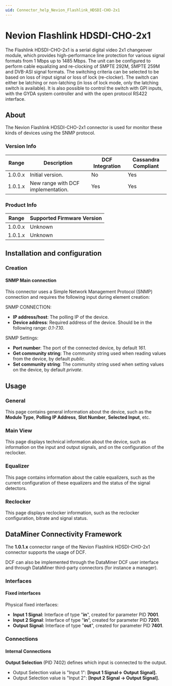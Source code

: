 ```yaml
---
uid: Connector_help_Nevion_Flashlink_HDSDI-CHO-2x1
---
```


# Nevion Flashlink HDSDI-CHO-2x1

The Flashlink HDSDI-CHO-2x1 is a serial digital video 2x1 changeover module, which provides high-performance line protection for various signal formats from 1 Mbps up to 1485 Mbps. The unit can be configured to perform cable equalizing and re-clocking of SMPTE 292M, SMPTE 259M and DVB-ASI signal formats. The switching criteria can be selected to be based on loss of input signal or loss of lock (re-clocker). The switch can either be latching or non-latching (in loss of lock mode, only the latching switch is available). It is also possible to control the switch with GPI inputs, with the GYDA system controller and with the open protocol RS422 interface.

## About

The Nevion Flashlink HDSDI-CHO-2x1 connector is used for monitor these kinds of devices using the SNMP protocol.

### Version Info

| Range     | Description                        | DCF Integration     | Cassandra Compliant     |
|------------------|------------------------------------|---------------------|-------------------------|
| 1.0.0.x          | Initial version.                   | No                  | Yes                     |
| 1.0.1.x          | New range with DCF implementation. | Yes                 | Yes                     |

### Product Info

| Range | Supported Firmware Version |
|------------------|-----------------------------|
| 1.0.0.x          | Unknown                     |
| 1.0.1.x          | Unknown                     |

## Installation and configuration

### Creation

#### SNMP Main connection

This connector uses a Simple Network Management Protocol (SNMP) connection and requires the following input during element creation:

SNMP CONNECTION:

- **IP address/host**: The polling IP of the device.
- **Device address**: Required address of the device. Should be in the following range: *0.1-7.10*.

SNMP Settings:

- **Port number**: The port of the connected device, by default *161*.
- **Get community string**: The community string used when reading values from the device, by default *public*.
- **Set community string**: The community string used when setting values on the device, by default *private*.

## Usage

### General

This page contains general information about the device, such as the **Module Type**, **Polling IP Address**, **Slot Number**, **Selected Input**, etc.

### Main View

This page displays technical information about the device, such as information on the input and output signals, and on the configuration of the reclocker.

### Equalizer

This page contains information about the cable equalizers, such as the current configuration of these equalizers and the status of the signal detectors.

### Reclocker

This page displays reclocker information, such as the reclocker configuration, bitrate and signal status.

## DataMiner Connectivity Framework

The **1.0.1.x** connector range of the Nevion Flashlink HDSDI-CHO-2x1 connector supports the usage of DCF.

DCF can also be implemented through the DataMiner DCF user interface and through DataMiner third-party connectors (for instance a manager).

### Interfaces

#### Fixed interfaces

Physical fixed interfaces:

- **Input 1 Signal**: Interface of type "**in**", created for parameter PID **7001**.
- **Input 2 Signal**: Interface of type "**in**", created for parameter PID **7201**.
- **Output Signal:** Interface of type "**out**", created for parameter PID **7401**.

### Connections

#### Internal Connections

**Output Selection** (PID 7402) defines which input is connected to the output.

- Output Selection value is "Input 1": **\[Input 1 Signal-\>** **Output** **Signal\].**
- Output Selection value is "Input 2": **\[Input 2 Signal -\> Output Signal\].**
